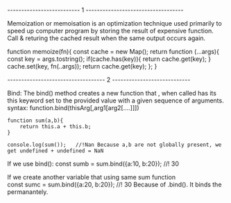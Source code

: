 -------------------------- 1 -----------------------------------

Memoization or memoisation is an optimization technique used primarily to speed up computer program by storing the result of expensive function. Call & returing the cached result when the same output occurs again.

function memoize(fn){
    const cache = new Map();
    return function (...args){
        const key = args.tostring();
        if(cache.has(key)){
            return cache.get(key);
        }
        cache.set(key, fn(..args));
        return cache.get(key);
    };
}

----------------------------------- 2 ----------------------------

Bind:
    The bind() method creates a new function that , when called has its this keyword set to the provided value with a given sequence of arguments.
    syntax: function.bind(thisArg[,arg1[arg2[....]]])

    function sum(a,b){
        return this.a + this.b;
    }

    console.log(sum());   //!Nan Because a,b are not globally present, we get undefined + undefined = NaN

If we use bind():
   const sumb = sum.bind({a:10, b:20});     //! 30

If we create another variable that using same sum function  
   const sumc = sum.bind({a:20, b:20});    //! 30 Because of .bind(). It binds the permanantely.
